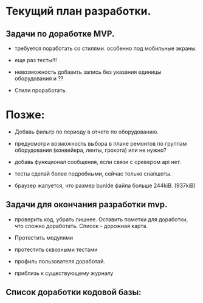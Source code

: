 # Текущий план разработки.

## Задачи по доработке MVP.
* требуется поработать со стилями. особенно под мобильные экраны.

* еще раз тесты!!!
* невозможность добавить запись без указания единицы оборудования и ??
* Стили проработать.



# Позже:
* Добавь фильтр по периоду в отчете по оборудованию.
* предусмотри возможность выбора в плане ремонтов по группам оборудования (конвейера, ленты, грохота) или не нужно?
* добавь функционал сообщения, если связи с сревером api нет.
* тесты сделай более подробными, сейчас только снапшоты. 

* браузер жалуется, что размер bunlde  файла больше 244kiB. (937kiB)




## Задачи для окончания разработки mvp.
* проверить код, убрать лишнее. Оставить пометки для доработки, что сложно доработать. Список - дорожная карта.
* Протестить модулями
* протестить сквозными тестами
* профиль пользователя доработай.


* приблизь к существующему журналу




## Список доработки кодовой базы:





